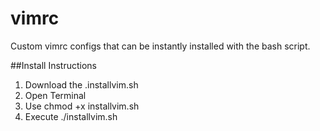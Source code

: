 # vimrc
Custom vimrc configs that can be instantly installed with the bash script.


##Install Instructions  
1. Download the .installvim.sh
2. Open Terminal 
3. Use chmod +x installvim.sh
4. Execute ./installvim.sh
